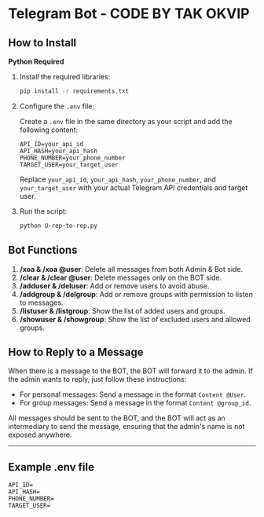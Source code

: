 # Telegram Bot - CODE BY TAK OKVIP

## How to Install

**Python Required**

1. Install the required libraries:

    ```sh
    pip install -r requirements.txt
    ```

2. Configure the `.env` file:

    Create a `.env` file in the same directory as your script and add the following content:

    ```env
    API_ID=your_api_id
    API_HASH=your_api_hash
    PHONE_NUMBER=your_phone_number
    TARGET_USER=your_target_user
    ```

    Replace `your_api_id`, `your_api_hash`, `your_phone_number`, and `your_target_user` with your actual Telegram API credentials and target user.

3. Run the script:

    ```sh
    python U-rep-to-rep.py
    ```

## Bot Functions

1. **/xoa & /xoa @user**: Delete all messages from both Admin & Bot side.
2. **/clear & /clear @user**: Delete messages only on the BOT side.
3. **/adduser & /deluser**: Add or remove users to avoid abuse.
4. **/addgroup & /delgroup**: Add or remove groups with permission to listen to messages.
5. **/listuser & /listgroup**: Show the list of added users and groups.
6. **/showuser & /showgroup**: Show the list of excluded users and allowed groups.

## How to Reply to a Message

When there is a message to the BOT, the BOT will forward it to the admin. If the admin wants to reply, just follow these instructions:

- For personal messages: Send a message in the format `Content @User`.
- For group messages: Send a message in the format `Content @group_id`.

All messages should be sent to the BOT, and the BOT will act as an intermediary to send the message, ensuring that the admin's name is not exposed anywhere.

---

## Example .env file

```env
API_ID=
API_HASH=
PHONE_NUMBER=
TARGET_USER=
